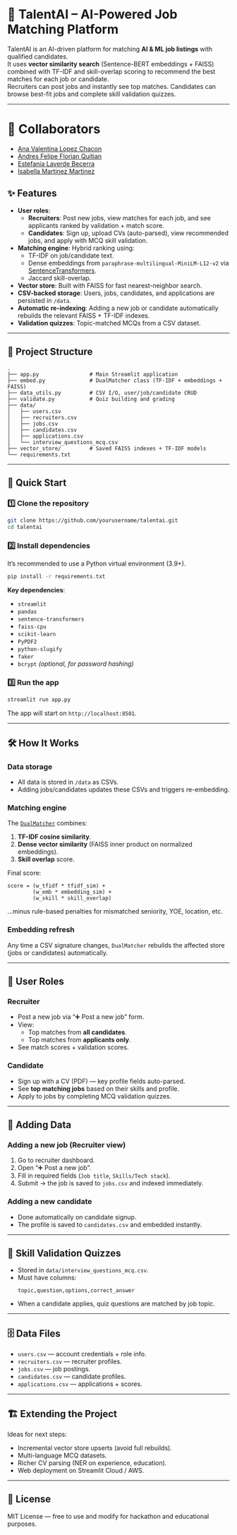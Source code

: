# 🧠 TalentAI – AI-Powered Job Matching Platform

TalentAI is an AI-driven platform for matching **AI & ML job listings** with qualified candidates.  
It uses **vector similarity search** (Sentence-BERT embeddings + FAISS) combined with TF-IDF and skill-overlap scoring to recommend the best matches for each job or candidate.  
Recruiters can post jobs and instantly see top matches. Candidates can browse best-fit jobs and complete skill validation quizzes.

---

# 👥 Collaborators

- [Ana Valentina Lopez Chacon](https://github.com/valelopezch)
- [Andres Felipe Florian Quitian](https://github.com/felipeflorian)
- [Estefania Laverde Becerra](https://github.com/EstefaniaLaverde)
- [Isabella Martinez Martinez](https://github.com/belisadi)

## ✨ Features

- **User roles**:  
  - **Recruiters**: Post new jobs, view matches for each job, and see applicants ranked by validation + match score.  
  - **Candidates**: Sign up, upload CVs (auto-parsed), view recommended jobs, and apply with MCQ skill validation.
- **Matching engine**: Hybrid ranking using:
  - TF-IDF on job/candidate text.
  - Dense embeddings from `paraphrase-multilingual-MiniLM-L12-v2` via [SentenceTransformers](https://www.sbert.net/).
  - Jaccard skill-overlap.
- **Vector store**: Built with FAISS for fast nearest-neighbor search.
- **CSV-backed storage**: Users, jobs, candidates, and applications are persisted in `/data`.
- **Automatic re-indexing**: Adding a new job or candidate automatically rebuilds the relevant FAISS + TF-IDF indexes.
- **Validation quizzes**: Topic-matched MCQs from a CSV dataset.

---

## 📂 Project Structure

```
.
├── app.py                # Main Streamlit application
├── embed.py              # DualMatcher class (TF-IDF + embeddings + FAISS)
├── data_utils.py         # CSV I/O, user/job/candidate CRUD
├── validate.py           # Quiz building and grading
├── data/
│   ├── users.csv
│   ├── recruiters.csv
│   ├── jobs.csv
│   ├── candidates.csv
│   ├── applications.csv
│   └── interview_questions_mcq.csv
├── vector_store/         # Saved FAISS indexes + TF-IDF models
└── requirements.txt
```

---

## 🚀 Quick Start

### 1️⃣ Clone the repository
```bash
git clone https://github.com/yourusername/talentai.git
cd talentai
```

### 2️⃣ Install dependencies
It’s recommended to use a Python virtual environment (3.9+).
```bash
pip install -r requirements.txt
```

**Key dependencies**:
- `streamlit`
- `pandas`
- `sentence-transformers`
- `faiss-cpu`
- `scikit-learn`
- `PyPDF2`
- `python-slugify`
- `faker`
- `bcrypt` *(optional, for password hashing)*

### 3️⃣ Run the app
```bash
streamlit run app.py
```

The app will start on `http://localhost:8501`.

---

## 🛠 How It Works

### Data storage
- All data is stored in `/data` as CSVs.  
- Adding jobs/candidates updates these CSVs and triggers re-embedding.

### Matching engine
The [`DualMatcher`](embed.py) combines:
1. **TF-IDF cosine similarity**.
2. **Dense vector similarity** (FAISS inner product on normalized embeddings).
3. **Skill overlap** score.

Final score:
```
score = (w_tfidf * tfidf_sim) +
        (w_emb * embedding_sim) +
        (w_skill * skill_overlap)
```
…minus rule-based penalties for mismatched seniority, YOE, location, etc.

### Embedding refresh
Any time a CSV signature changes, `DualMatcher` rebuilds the affected store (jobs or candidates) automatically.

---

## 👤 User Roles

### Recruiter
- Post a new job via “➕ Post a new job” form.
- View:
  - Top matches from **all candidates**.
  - Top matches from **applicants only**.
- See match scores + validation scores.

### Candidate
- Sign up with a CV (PDF) — key profile fields auto-parsed.
- See **top matching jobs** based on their skills and profile.
- Apply to jobs by completing MCQ validation quizzes.

---

## 📌 Adding Data

### Adding a new job (Recruiter view)
1. Go to recruiter dashboard.
2. Open “➕ Post a new job”.
3. Fill in required fields (`Job title`, `Skills/Tech stack`).
4. Submit → the job is saved to `jobs.csv` and indexed immediately.

### Adding a new candidate
- Done automatically on candidate signup.  
- The profile is saved to `candidates.csv` and embedded instantly.

---

## 🧪 Skill Validation Quizzes

- Stored in `data/interview_questions_mcq.csv`.
- Must have columns:
  ```
  topic,question,options,correct_answer
  ```
- When a candidate applies, quiz questions are matched by job topic.

---

## 🗄 Data Files

- `users.csv` — account credentials + role info.
- `recruiters.csv` — recruiter profiles.
- `jobs.csv` — job postings.
- `candidates.csv` — candidate profiles.
- `applications.csv` — applications + scores.

---

## 🏗 Extending the Project

Ideas for next steps:
- Incremental vector store upserts (avoid full rebuilds).
- Multi-language MCQ datasets.
- Richer CV parsing (NER on experience, education).
- Web deployment on Streamlit Cloud / AWS.

---

## 📜 License
MIT License — free to use and modify for hackathon and educational purposes.


